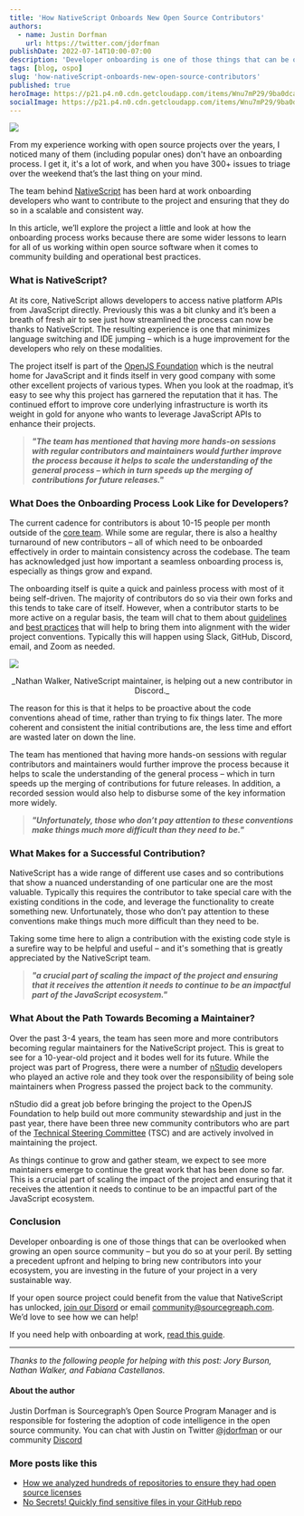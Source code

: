 ```yaml
---
title: 'How NativeScript Onboards New Open Source Contributors'
authors:
  - name: Justin Dorfman
    url: https://twitter.com/jdorfman
publishDate: 2022-07-14T10:00-07:00
description: 'Developer onboarding is one of those things that can be overlooked when growing an open source community. The team behind NativeScript has been hard at work onboarding developers who want to contribute to the project and ensuring that they do so in a scalable and consistent way.'
tags: [blog, ospo]
slug: 'how-nativeScript-onboards-new-open-source-contributors'
published: true
heroImage: https://p21.p4.n0.cdn.getcloudapp.com/items/Wnu7mP29/9ba0dca3-ad86-45d5-977d-ff8d099db4b1.jpg
socialImage: https://p21.p4.n0.cdn.getcloudapp.com/items/Wnu7mP29/9ba0dca3-ad86-45d5-977d-ff8d099db4b1.jpg
---
```


![](https://p21.p4.n0.cdn.getcloudapp.com/items/Wnu7mP29/9ba0dca3-ad86-45d5-977d-ff8d099db4b1.jpg)

From my experience working with open source projects over the years, I noticed many of them (including popular ones) don't have an onboarding process. I get it, it's a lot of work, and when you have 300+ issues to triage over the weekend that’s the last thing on your mind.

The team behind [NativeScript](https://nativescript.org/) has been hard at work onboarding developers who want to contribute to the project and ensuring that they do so in a scalable and consistent way.

In this article, we’ll explore the project a little and look at how the onboarding process works because there are some wider lessons to learn for all of us working within open source software when it comes to community building and operational best practices.

### What is NativeScript?

At its core, NativeScript allows developers to access native platform APIs from JavaScript directly.  Previously this was a bit clunky and it’s been a breath of fresh air to see just how streamlined the process can now be thanks to NativeScript.  The resulting experience is one that minimizes language switching and IDE jumping – which is a huge improvement for the developers who rely on these modalities.

The project itself is part of the [OpenJS Foundation](https://openjsf.org/) which is the neutral home for JavaScript and it finds itself in very good company with some other excellent projects of various types.  When you look at the roadmap, it’s easy to see why this project has garnered the reputation that it has.  The continued effort to improve core underlying infrastructure is worth its weight in gold for anyone who wants to leverage JavaScript APIs to enhance their projects.

> **_"The team has mentioned that having more hands-on sessions with regular contributors and maintainers would further improve the process because it helps to scale the understanding of the general process – which in turn speeds up the merging of contributions for future releases."_**

### What Does the Onboarding Process Look Like for Developers?

The current cadence for contributors is about 10-15 people per month outside of the [core team](https://github.com/orgs/NativeScript/people).  While some are regular, there is also a healthy turnaround of new contributors – all of which need to be onboarded effectively in order to maintain consistency across the codebase.  The team has acknowledged just how important a seamless onboarding process is, especially as things grow and expand.

The onboarding itself is quite a quick and painless process with most of it being self-driven.  The majority of contributors do so via their own forks and this tends to take care of itself.  However, when a contributor starts to be more active on a regular basis, the team will chat to them about [guidelines](https://docs.nativescript.org/#bring-your-own:~:text=making%20code%20changes-,Guidelines,-%23) and [best practices](https://docs.nativescript.org/best-practices/) that will help to bring them into alignment with the wider project conventions. Typically this will happen using Slack, GitHub, Discord, email, and Zoom as needed.

![](https://p21.p4.n0.cdn.getcloudapp.com/items/NQulWG0J/24c72b60-9c24-4c97-9c57-bd1fb989a4f0.jpg?v=b882b28f1056e4fe0e8d8b52b7dcb5f7)

<center>
_Nathan Walker, NativeScript maintainer, is helping out a new contributor in Discord._
</center>

The reason for this is that it helps to be proactive about the code conventions ahead of time, rather than trying to fix things later.  The more coherent and consistent the initial contributions are, the less time and effort are wasted later on down the line.

The team has mentioned that having more hands-on sessions with regular contributors and maintainers would further improve the process because it helps to scale the understanding of the general process – which in turn speeds up the merging of contributions for future releases.  In addition, a recorded session would also help to disburse some of the key information more widely.

> **_"Unfortunately, those who don’t pay attention to these conventions make things much more difficult than they need to be."_**

### What Makes for a Successful Contribution?

NativeScript has a wide range of different use cases and so contributions that show a nuanced understanding of one particular one are the most valuable.  Typically this requires the contributor to take special care with the existing conditions in the code, and leverage the functionality to create something new.  Unfortunately, those who don’t pay attention to these conventions make things much more difficult than they need to be.

Taking some time here to align a contribution with the existing code style is a surefire way to be helpful and useful – and it's something that is greatly appreciated by the NativeScript team.  

> **_"a crucial part of scaling the impact of the project and ensuring that it receives the attention it needs to continue to be an impactful part of the JavaScript ecosystem."_**

### What About the Path Towards Becoming a Maintainer?

Over the past 3-4 years, the team has seen more and more contributors becoming regular maintainers for the NativeScript project.  This is great to see for a 10-year-old project and it bodes well for its future.  While the project was part of Progress, there were a number of [nStudio](https://blog.nativescript.org/the-next-chapter-for-nativescript-nstudio/) developers who played an active role and they took over the responsibility of being sole maintainers when Progress passed the project back to the community.

nStudio did a great job before bringing the project to the OpenJS Foundation to help build out more community stewardship and just in the past year, there have been three new community contributors who are part of the [Technical Steering Committee](https://github.com/NativeScript/management/blob/master/nativescript-governance.md) (TSC) and are actively involved in maintaining the project.

As things continue to grow and gather steam, we expect to see more maintainers emerge to continue the great work that has been done so far.  This is a crucial part of scaling the impact of the project and ensuring that it receives the attention it needs to continue to be an impactful part of the JavaScript ecosystem.

### Conclusion

Developer onboarding is one of those things that can be overlooked when growing an open source community – but you do so at your peril.  By setting a precedent upfront and helping to bring new contributors into your ecosystem, you are investing in the future of your project in a very sustainable way.

If your open source project could benefit from the value that NativeScript has unlocked, [join our Disord](https://discord.gg/rDPqBejz93) or email [community@sourcegreaph.com](mailto:community@sourcegreaph.com?subject=Onboarding+for+my+FOSS+Project).  We’d love to see how we can help!

If you need help with onboarding at work, [read this guide](https://about.sourcegraph.com/guides/dev-onboarding-how-is-it-unique?utm_source=nativescript-blog-set-up-demo&utm_medium=nativescript-blog).

---

_Thanks to the following people for helping with this post: Jory Burson, Nathan Walker, and Fabiana Castellanos._

#### About the author

Justin Dorfman is Sourcegraph’s Open Source Program Manager and is responsible for
fostering the adoption of code intelligence in the open source community. You can chat with Justin on Twitter [@jdorfman](https://twitter.com/jdorfman) or our community [Discord](https://discord.com/invite/vqsBW8m5Y8)

### More posts like this

- [How we analyzed hundreds of repositories to ensure they had open source licenses](https://about.sourcegraph.com/blog/batch-changes-ospo)
- [No Secrets! Quickly find sensitive files in your GitHub repo](https://about.sourcegraph.com/blog/no-more-secrets)